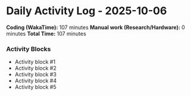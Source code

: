 # Daily Activity Log - 2025-10-06

**Coding (WakaTime):** 107 minutes
**Manual work (Research/Hardware):** 0 minutes
**Total Time:** 107 minutes

### Activity Blocks
- Activity block #1
- Activity block #2
- Activity block #3
- Activity block #4
- Activity block #5

